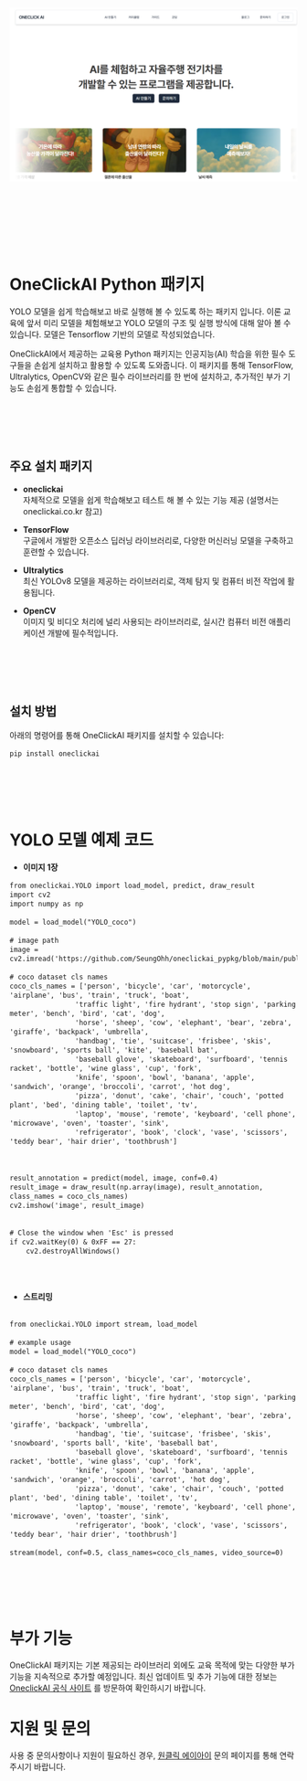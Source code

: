 ![Main image](./public/main.png)

<br></br><br></br><br></br>

# OneClickAI Python 패키지
YOLO 모델을 쉽게 학습해보고 바로 실행해 볼 수 있도록 하는 패키지 입니다. 
이론 교육에 앞서 미리 모델을 체험해보고 YOLO 모델의 구조 및 실행 방식에 대해 알아 볼 수 있습니다. 모델은 Tensorflow 기반의 모델로 작성되었습니다.

OneClickAI에서 제공하는 교육용 Python 패키지는 인공지능(AI) 학습을 위한 필수 도구들을 손쉽게 설치하고 활용할 수 있도록 도와줍니다. 
이 패키지를 통해 TensorFlow, Ultralytics, OpenCV와 같은 필수 라이브러리를 한 번에 설치하고, 추가적인 부가 기능도 손쉽게 통합할 수 있습니다.

<br></br><br></br>

## 주요 설치 패키지
- **oneclickai**  
  자체적으로 모델을 쉽게 학습해보고 테스트 해 볼 수 있는 기능 제공 (설명서는 oneclickai.co.kr 참고)

- **TensorFlow**  
  구글에서 개발한 오픈소스 딥러닝 라이브러리로, 다양한 머신러닝 모델을 구축하고 훈련할 수 있습니다.

- **Ultralytics**  
  최신 YOLOv8 모델을 제공하는 라이브러리로, 객체 탐지 및 컴퓨터 비전 작업에 활용됩니다.

- **OpenCV**  
  이미지 및 비디오 처리에 널리 사용되는 라이브러리로, 실시간 컴퓨터 비전 애플리케이션 개발에 필수적입니다.

<br></br><br></br>

## 설치 방법

아래의 명령어를 통해 OneClickAI 패키지를 설치할 수 있습니다:

```bash
pip install oneclickai
```

<br></br><br></br>

# YOLO 모델 예제 코드

- **이미지 1장**  

```
from oneclickai.YOLO import load_model, predict, draw_result
import cv2
import numpy as np

model = load_model("YOLO_coco")

# image path
image = cv2.imread('https://github.com/SeungOhh/oneclickai_pypkg/blob/main/public/test1.png')/255.0

# coco dataset cls names
coco_cls_names = ['person', 'bicycle', 'car', 'motorcycle', 'airplane', 'bus', 'train', 'truck', 'boat',
                'traffic light', 'fire hydrant', 'stop sign', 'parking meter', 'bench', 'bird', 'cat', 'dog',
                'horse', 'sheep', 'cow', 'elephant', 'bear', 'zebra', 'giraffe', 'backpack', 'umbrella',
                'handbag', 'tie', 'suitcase', 'frisbee', 'skis', 'snowboard', 'sports ball', 'kite', 'baseball bat',
                'baseball glove', 'skateboard', 'surfboard', 'tennis racket', 'bottle', 'wine glass', 'cup', 'fork',
                'knife', 'spoon', 'bowl', 'banana', 'apple', 'sandwich', 'orange', 'broccoli', 'carrot', 'hot dog',
                'pizza', 'donut', 'cake', 'chair', 'couch', 'potted plant', 'bed', 'dining table', 'toilet', 'tv',
                'laptop', 'mouse', 'remote', 'keyboard', 'cell phone', 'microwave', 'oven', 'toaster', 'sink',
                'refrigerator', 'book', 'clock', 'vase', 'scissors', 'teddy bear', 'hair drier', 'toothbrush']



result_annotation = predict(model, image, conf=0.4)
result_image = draw_result(np.array(image), result_annotation, class_names = coco_cls_names)
cv2.imshow('image', result_image)


# Close the window when 'Esc' is pressed
if cv2.waitKey(0) & 0xFF == 27:
    cv2.destroyAllWindows()

```

<br></br>

- **스트리밍**  

```

from oneclickai.YOLO import stream, load_model

# example usage
model = load_model("YOLO_coco")

# coco dataset cls names
coco_cls_names = ['person', 'bicycle', 'car', 'motorcycle', 'airplane', 'bus', 'train', 'truck', 'boat',
                'traffic light', 'fire hydrant', 'stop sign', 'parking meter', 'bench', 'bird', 'cat', 'dog',
                'horse', 'sheep', 'cow', 'elephant', 'bear', 'zebra', 'giraffe', 'backpack', 'umbrella',
                'handbag', 'tie', 'suitcase', 'frisbee', 'skis', 'snowboard', 'sports ball', 'kite', 'baseball bat',
                'baseball glove', 'skateboard', 'surfboard', 'tennis racket', 'bottle', 'wine glass', 'cup', 'fork',
                'knife', 'spoon', 'bowl', 'banana', 'apple', 'sandwich', 'orange', 'broccoli', 'carrot', 'hot dog',
                'pizza', 'donut', 'cake', 'chair', 'couch', 'potted plant', 'bed', 'dining table', 'toilet', 'tv',
                'laptop', 'mouse', 'remote', 'keyboard', 'cell phone', 'microwave', 'oven', 'toaster', 'sink',
                'refrigerator', 'book', 'clock', 'vase', 'scissors', 'teddy bear', 'hair drier', 'toothbrush']

stream(model, conf=0.5, class_names=coco_cls_names, video_source=0)

```

<br></br><br></br>

# 부가 기능
OneClickAI 패키지는 기본 제공되는 라이브러리 외에도 교육 목적에 맞는 다양한 부가 기능을 지속적으로 추가할 예정입니다.
최신 업데이트 및 추가 기능에 대한 정보는 [OneclickAI 공식 사이트](http://www.oneclickai.co.kr) 를 방문하여 확인하시기 바랍니다.

# 지원 및 문의
사용 중 문의사항이나 지원이 필요하신 경우, [원클릭 에이아이](http://www.oneclickai.co.kr) 문의 페이지를 통해 연락주시기 바랍니다.






